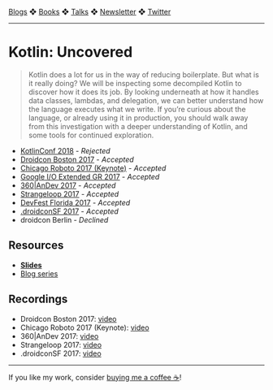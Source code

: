 [Blogs](../blogs.md) ❖ [Books](../books.md) ❖ [Talks](../talks.md) ❖ [Newsletter](https://tinyletter.com/vgonda) ❖ [Twitter](https://twitter.com/TTGonda)

---

# Kotlin: Uncovered

> Kotlin does a lot for us in the way of reducing boilerplate. But what is it really doing? We will be inspecting some decompiled Kotlin to discover how it does its job. By looking underneath at how it handles data classes, lambdas, and delegation, we can better understand how the language executes what we write. If you’re curious about the language, or already using it in production, you should walk away from this investigation with a deeper understanding of Kotlin, and some tools for continued exploration.

- [KotlinConf 2018](https://kotlinconf.com/2018/) - _Rejected_
- [Droidcon Boston 2017](http://www.droidcon-boston.com/dcbos17/) - _Accepted_
- [Chicago Roboto 2017 (Keynote)](http://chicagoroboto.com/) - _Accepted_
- [Google I/O Extended GR 2017](http://www.ioextendedgr.com/) - _Accepted_
- [360|AnDev 2017](https://360andev.com/) - _Accepted_
- [Strangeloop 2017](https://www.thestrangeloop.com/) - _Accepted_
- [DevFest Florida 2017](https://devfestflorida.org/) - _Accepted_
- [.droidconSF 2017](https://sf.droidcon.com/) - _Accepted_
- droidcon Berlin - _Declined_

## Resources

-   **[Slides](https://speakerdeck.com/vgonda/kotlin-uncovered-november-2017)**
-   [Blog series](https://collectiveidea.com/blog/archives/2017/05/16/kotlin-uncovered-part-1)

## Recordings

-   Droidcon Boston 2017: [video](https://news.realm.io/news/kotlin-does-java-droidcon-boston-2017-gonda/)
-   Chicago Roboto 2017 (Keynote): [video](https://vimeo.com/217569130)
-   360|AnDev 2017: [video](https://academy.realm.io/posts/360-andev-2017-victoria-gonda-kotlin-uncovered/)
-   Strangeloop 2017: [video](https://youtu.be/_qQ6fchwKfM)
-   .droidconSF 2017: [video](https://youtu.be/8GhBDMKtEdM)

---

If you like my work, consider [buying me a coffee ☕](https://www.buymeacoffee.com/96JjLEW)!
